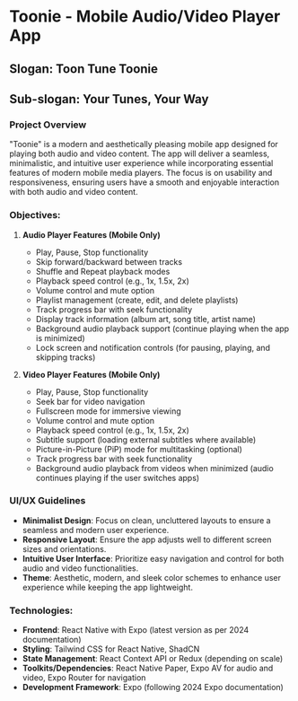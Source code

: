 
# Toonie - Mobile Audio/Video Player App
## Slogan: Toon Tune Toonie
## Sub-slogan: Your Tunes, Your Way

### Project Overview
"Toonie" is a modern and aesthetically pleasing mobile app designed for playing both audio and video content. The app will deliver a seamless, minimalistic, and intuitive user experience while incorporating essential features of modern mobile media players. The focus is on usability and responsiveness, ensuring users have a smooth and enjoyable interaction with both audio and video content.

### Objectives:
1. **Audio Player Features (Mobile Only)**
    - Play, Pause, Stop functionality
    - Skip forward/backward between tracks
    - Shuffle and Repeat playback modes
    - Playback speed control (e.g., 1x, 1.5x, 2x)
    - Volume control and mute option
    - Playlist management (create, edit, and delete playlists)
    - Track progress bar with seek functionality
    - Display track information (album art, song title, artist name)
    - Background audio playback support (continue playing when the app is minimized)
    - Lock screen and notification controls (for pausing, playing, and skipping tracks)

2. **Video Player Features (Mobile Only)**
    - Play, Pause, Stop functionality
    - Seek bar for video navigation
    - Fullscreen mode for immersive viewing
    - Volume control and mute option
    - Playback speed control (e.g., 1x, 1.5x, 2x)
    - Subtitle support (loading external subtitles where available)
    - Picture-in-Picture (PiP) mode for multitasking (optional)
    - Track progress bar with seek functionality
    - Background audio playback from videos when minimized (audio continues playing if the user switches apps)

### UI/UX Guidelines
- **Minimalist Design**: Focus on clean, uncluttered layouts to ensure a seamless and modern user experience.
- **Responsive Layout**: Ensure the app adjusts well to different screen sizes and orientations.
- **Intuitive User Interface**: Prioritize easy navigation and control for both audio and video functionalities.
- **Theme**: Aesthetic, modern, and sleek color schemes to enhance user experience while keeping the app lightweight.

### Technologies:
- **Frontend**: React Native with Expo (latest version as per 2024 documentation)
- **Styling**: Tailwind CSS for React Native, ShadCN
- **State Management**: React Context API or Redux (depending on scale)
- **Toolkits/Dependencies**: React Native Paper, Expo AV for audio and video, Expo Router for navigation
- **Development Framework**: Expo (following 2024 Expo documentation)
